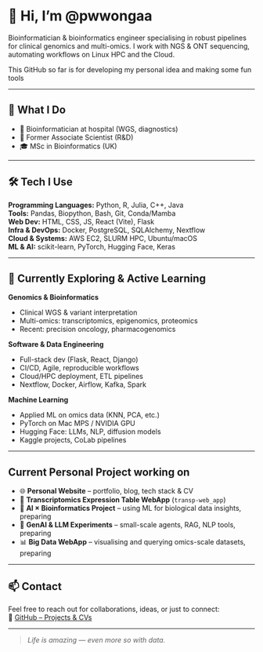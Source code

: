# 👋 Hi, I’m @pwwongaa

Bioinformatician & bioinformatics engineer specialising in robust pipelines for clinical genomics and multi-omics. I work with NGS & ONT sequencing, automating workflows on Linux HPC and the Cloud.

This GitHub so far is for developing my personal idea and making some fun tools

---

## 🧬 What I Do
- 🏥 Bioinformatician at hospital (WGS, diagnostics)
- 🧪 Former Associate Scientist (R&D)
- 🎓 MSc in Bioinformatics (UK)

---

## 🛠️ Tech I Use
**Programming Languages:** Python, R, Julia, C++, Java  
**Tools:** Pandas, Biopython, Bash, Git, Conda/Mamba  
**Web Dev:** HTML, CSS, JS, React (Vite), Flask  
**Infra & DevOps:** Docker, PostgreSQL, SQLAlchemy, Nextflow  
**Cloud & Systems:** AWS EC2, SLURM HPC, Ubuntu/macOS  
**ML & AI:** scikit-learn, PyTorch, Hugging Face, Keras

---

## 🌱 Currently Exploring & Active Learning
**Genomics & Bioinformatics**  
- Clinical WGS & variant interpretation  
- Multi-omics: transcriptomics, epigenomics, proteomics  
- Recent: precision oncology, pharmacogenomics

**Software & Data Engineering**  
- Full-stack dev (Flask, React, Django)  
- CI/CD, Agile, reproducible workflows  
- Cloud/HPC deployment, ETL pipelines  
- Nextflow, Docker, Airflow, Kafka, Spark

**Machine Learning**  
- Applied ML on omics data (KNN, PCA, etc.)  
- PyTorch on Mac MPS / NVIDIA GPU  
- Hugging Face: LLMs, NLP, diffusion models  
- Kaggle projects, CoLab pipelines

---

## Current Personal Project working on
- 🌐 **Personal Website** – portfolio, blog, tech stack & CV
- 🧬 **Transcriptomics Expression Table WebApp** (`transp-web_app`)
- 🤖 **AI × Bioinformatics Project** – using ML for biological data insights, preparing
- 🧠 **GenAI & LLM Experiments** – small-scale agents, RAG, NLP tools, preparing
- 📊 **Big Data WebApp** – visualising and querying omics-scale datasets, preparing

---

## 📫 Contact

Feel free to reach out for collaborations, ideas, or just to connect:  
🔗 [GitHub – Projects & CVs](https://github.com/pwwongaa)

---

> _Life is amazing — even more so with data._
